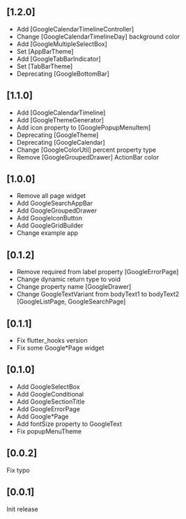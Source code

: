 ## [1.2.0]
- Add [GoogleCalendarTimelineController]
- Change [GoogleCalendarTimelineDay] background color
- Add [GoogleMultipleSelectBox]
- Set [AppBarTheme]
- Add [GoogleTabBarIndicator]
- Set [TabBarTheme]
- Deprecating [GoogleBottomBar]

## [1.1.0]
- Add [GoogleCalendarTimeline]
- Add [GoogleThemeGenerator]
- Add icon property to [GooglePopupMenuItem]
- Deprecating [GoogleTheme]
- Deprecating [GoogleCalendar]
- Change [GoogleColorUtil] percent property type
- Remove [GoogleGroupedDrawer] ActionBar color

## [1.0.0]
- Remove all page widget
- Add GoogleSearchAppBar
- Add GoogleGroupedDrawer
- Add GoogleIconButton
- Add GoogleGridBuilder
- Change example app

## [0.1.2]
- Remove required from label property [GoogleErrorPage]
- Change dynamic return type to void
- Change property name [GoogleDrawer]
- Change GoogleTextVariant from bodyText1 to bodyText2 [GoogleListPage, GoogleSearchPage] 

## [0.1.1]
- Fix flutter_hooks version
- Fix some Google*Page widget

## [0.1.0]
- Add GoogleSelectBox
- Add GoogleConditional
- Add GoogleSectionTitle
- Add GoogleErrorPage
- Add Google*Page
- Add fontSize property to GoogleText
- Fix popupMenuTheme

## [0.0.2]
Fix typo

## [0.0.1]
Init release
